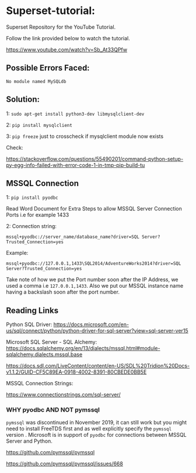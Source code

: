 # Superset-tutorial:
Superset Repository for the YouTube Tutorial.

Follow the link provided below to watch the tutorial.

https://www.youtube.com/watch?v=Sb_At33QPfw

## Possible Errors Faced:

`No module named MySQLdb`

## Solution:

1: `sudo apt-get install python3-dev libmysqlclient-dev`

2: `pip install mysqlclient`

3: `pip freeze` just to crosscheck if mysqlclient module now exists

Check:

https://stackoverflow.com/questions/55490201/command-python-setup-py-egg-info-failed-with-error-code-1-in-tmp-pip-build-tu


## MSSQL Connection

1: `pip install pyodbc`

Read Word Document for Extra Steps to allow MSSQL Server Connection Ports i.e for example 1433

2: Connection string:

`mssql+pyodbc://server_name/database_name?driver=SQL Server?Trusted_Connection=yes`

Example:

`mssql+pyodbc://127.0.0.1,1433\SQL2014/AdventureWorks2014?driver=SQL Server?Trusted_Connection=yes` 

Take note of how we put the Port number soon after the IP Address, we used a comma i.e `127.0.0.1,1433`. Also we put our MSSQL instance name having a backslash soon after the port number.


## Reading Links

Python SQL Driver:
https://docs.microsoft.com/en-us/sql/connect/python/python-driver-for-sql-server?view=sql-server-ver15

Microsoft SQL Server - SQL Alchemy:
https://docs.sqlalchemy.org/en/13/dialects/mssql.html#module-sqlalchemy.dialects.mssql.base

https://docs.sdl.com/LiveContent/content/en-US/SDL%20Tridion%20Docs-v1.1.2/GUID-CF5C89EA-0918-4002-8391-80CBEDE0BB5E

MSSQL Connection Strings:

https://www.connectionstrings.com/sql-server/

### WHY pyodbc AND NOT pymssql

`pymssql` was discontinued in November 2019, it can still work but you might need to install FreeTDS first and as well explicitly specify the `pymssql` version . Microsoft is in support of `pyodbc` for connections between MSSQL Server and Python.

https://github.com/pymssql/pymssql

https://github.com/pymssql/pymssql/issues/668




